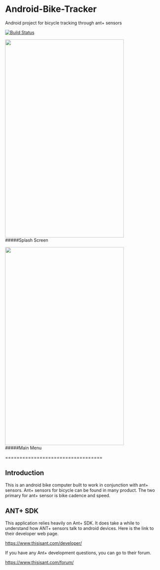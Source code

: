 # Android-Bike-Tracker
Android project for bicycle tracking through ant+ sensors

[![Build Status](https://travis-ci.org/mykevin81/Android-Bike-Tracker.svg?branch=master)](https://travis-ci.org/mykevin81/Android-Bike-Tracker)

<img src="http://i.imgur.com/6y4Viwm.png" width="384" height="640"><br>
#####Splash Screen

<img src="http://i.imgur.com/JQ5kXGc.jpg" width="384" height="640"><br>
#####Main Menu

==================================

## Introduction
This is an android bike computer built to work in conjunction with ant+ sensors.
Ant+ sensors for bicycle can be found in many product.
The two primary for ant+ sensor is bike cadence and speed.


## ANT+ SDK
This application relies heavily on Ant+ SDK. It does take a while to understand how ANT+ sensors talk to android devices.
Here is the link to their developer web page.

<https://www.thisisant.com/developer/>

If you have any Ant+ development questions, you can go to their forum.

<https://www.thisisant.com/forum/>
